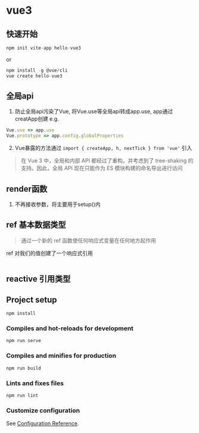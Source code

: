 # vue3

## 快速开始
```js
npm init vite-app hello-vue3
```
or
```js
npm install -g @vue/cli 
vue create hello-vue3
```

## 全局api

1. 防止全局api污染了Vue, 将Vue.use等全局api转成app.use, app通过creatApp创建
e.g. 
```js
Vue.use => app.use
Vue.prototype => app.config.globalProperties
```
2. Vue暴露的方法通过 `import { createApp, h, nextTick } from 'vue'` 引入
  > 在 Vue 3 中，全局和内部 API 都经过了重构，并考虑到了 tree-shaking 的支持。因此，全局 API 现在只能作为 ES 模块构建的命名导出进行访问

## render函数
1. 不再接收参数，将主要用于setup()内

## ref 基本数据类型
> 通过一个新的 ref 函数使任何响应式变量在任何地方起作用

ref 对我们的值创建了一个响应式引用

```js

```
## reactive 引用类型

## Project setup
```
npm install
```

### Compiles and hot-reloads for development
```
npm run serve
```

### Compiles and minifies for production
```
npm run build
```

### Lints and fixes files
```
npm run lint
```

### Customize configuration
See [Configuration Reference](https://cli.vuejs.org/config/).
